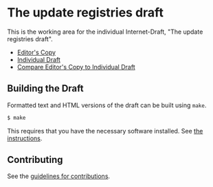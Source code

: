 # The update registries draft

This is the working area for the individual Internet-Draft, "The update registries draft".

* [Editor's Copy](https://richsalz.github.io/draft-rsalz-update-registries/#go.draft-rsalz-update-registries.html)
* [Individual Draft](https://tools.ietf.org/html/draft-rsalz-update-registries)
* [Compare Editor's Copy to Individual Draft](https://richsalz.github.io/draft-rsalz-update-registries/#go.draft-rsalz-update-registries.diff)

## Building the Draft

Formatted text and HTML versions of the draft can be built using `make`.

```sh
$ make
```

This requires that you have the necessary software installed.  See
[the instructions](https://github.com/martinthomson/i-d-template/blob/master/doc/SETUP.md).


## Contributing

See the
[guidelines for contributions](https://github.com/richsalz/draft-rsalz-update-registries/blob/main/CONTRIBUTING.md).
